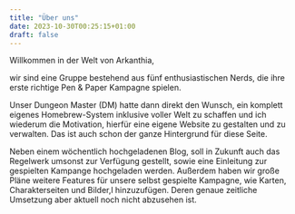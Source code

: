 ```yaml
---
title: "Über uns"
date: 2023-10-30T00:25:15+01:00
draft: false
---
```


Willkommen in der Welt von Arkanthia,

wir sind eine Gruppe bestehend aus fünf enthusiastischen Nerds, die ihre erste richtige Pen & Paper Kampagne spielen.

Unser Dungeon Master (DM) hatte dann direkt den Wunsch, ein komplett eigenes Homebrew-System inklusive voller Welt zu schaffen und ich wiederum die Motivation, hierfür eine eigene Website zu gestalten und zu verwalten. Das ist auch schon der ganze Hintergrund für diese Seite.

Neben einem wöchentlich hochgeladenen Blog, soll in Zukunft auch das Regelwerk umsonst zur Verfügung gestellt, sowie eine Einleitung zur gespielten Kampange hochgeladen werden. Außerdem haben wir große Pläne weitere Features für unsere selbst gespielte Kampagne, wie Karten, Charakterseiten und Bilder,l hinzuzufügen. Deren genaue zeitliche Umsetzung aber aktuell noch nicht abzusehen ist.
